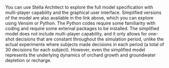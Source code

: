 You can use Stella Architect to explore the full model specification with multi-player capability and the graphical user interface. Simplified versions of the model are also available in the link above, which you can explore using Vensim or Python. The Python codes require some familiarity with coding and require some external packages to be installed. The simplified model does not include multi-player capability, and it only allows for one-shot decisions that are constant throughout the simulation period, unlike the actual experiments where subjects made decisions in each period (a total of 30 decisions for each subject). However, even the simplified model represents the underlying dynamics of orchard growth and groundwater depletion or recharge.
